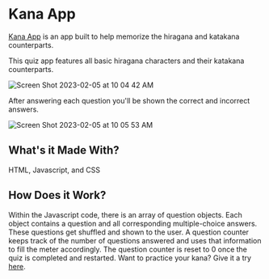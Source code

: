 # Kana App
<a href="https://kanaapp.netlify.app/">Kana App</a> is an app built to help memorize the hiragana and katakana
counterparts.

This quiz app features all basic hiragana characters and their katakana counterparts.

![Screen Shot 2023-02-05 at 10 04 42 AM](https://user-images.githubusercontent.com/102616304/216830471-fac28b02-e030-4d64-b0a0-893348c48936.png)

After answering each question you'll be shown the correct and incorrect answers.

![Screen Shot 2023-02-05 at 10 05 53 AM](https://user-images.githubusercontent.com/102616304/216830501-578589bf-30d8-457d-b4ac-f05ac864b076.png)

## What's it Made With?
HTML, Javascript, and CSS

## How Does it Work?
Within the Javascript code, there is an array of question objects. Each object contains a question and all corresponding multiple-choice answers. These questions get shuffled and shown to the user. A question counter keeps track of the number of questions answered and uses that information to fill the meter accordingly. The question counter is reset to 0 once the quiz is completed and restarted. Want to practice your kana? Give it a try 
<a href="https://kanaapp.netlify.app/">here</a>.
